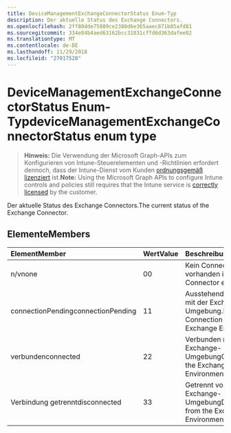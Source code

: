 ```yaml
---
title: DeviceManagementExchangeConnectorStatus Enum-Typ
description: Der aktuelle Status des Exchange Connectors.
ms.openlocfilehash: 2ff80dde75889ce2380d6e365aaec871b85afd81
ms.sourcegitcommit: 334e84b4aed63162bcc31831cffd6d363dafee02
ms.translationtype: MT
ms.contentlocale: de-DE
ms.lasthandoff: 11/29/2018
ms.locfileid: "27017528"
---
```

# <a name="devicemanagementexchangeconnectorstatus-enum-type"></a><span data-ttu-id="a75f6-103">DeviceManagementExchangeConnectorStatus Enum-Typ</span><span class="sxs-lookup"><span data-stu-id="a75f6-103">deviceManagementExchangeConnectorStatus enum type</span></span>

> <span data-ttu-id="a75f6-104">**Hinweis:** Die Verwendung der Microsoft Graph-APIs zum Konfigurieren von Intune-Steuerelementen und -Richtlinien erfordert dennoch, dass der Intune-Dienst vom Kunden [ordnungsgemäß lizenziert](https://go.microsoft.com/fwlink/?linkid=839381) ist.</span><span class="sxs-lookup"><span data-stu-id="a75f6-104">**Note:** Using the Microsoft Graph APIs to configure Intune controls and policies still requires that the Intune service is [correctly licensed](https://go.microsoft.com/fwlink/?linkid=839381) by the customer.</span></span>

<span data-ttu-id="a75f6-105">Der aktuelle Status des Exchange Connectors.</span><span class="sxs-lookup"><span data-stu-id="a75f6-105">The current status of the Exchange Connector.</span></span>
## <a name="members"></a><span data-ttu-id="a75f6-106">Elemente</span><span class="sxs-lookup"><span data-stu-id="a75f6-106">Members</span></span>
|<span data-ttu-id="a75f6-107">Element</span><span class="sxs-lookup"><span data-stu-id="a75f6-107">Member</span></span>|<span data-ttu-id="a75f6-108">Wert</span><span class="sxs-lookup"><span data-stu-id="a75f6-108">Value</span></span>|<span data-ttu-id="a75f6-109">Beschreibung</span><span class="sxs-lookup"><span data-stu-id="a75f6-109">Description</span></span>|
|:---|:---|:---|
|<span data-ttu-id="a75f6-110">n/v</span><span class="sxs-lookup"><span data-stu-id="a75f6-110">none</span></span>|<span data-ttu-id="a75f6-111">0</span><span class="sxs-lookup"><span data-stu-id="a75f6-111">0</span></span>|<span data-ttu-id="a75f6-112">Kein Connector vorhanden ist.</span><span class="sxs-lookup"><span data-stu-id="a75f6-112">No Connector exists.</span></span>|
|<span data-ttu-id="a75f6-113">connectionPending</span><span class="sxs-lookup"><span data-stu-id="a75f6-113">connectionPending</span></span>|<span data-ttu-id="a75f6-114">1</span><span class="sxs-lookup"><span data-stu-id="a75f6-114">1</span></span>|<span data-ttu-id="a75f6-115">Ausstehende Verbindung mit der Exchange-Umgebung.</span><span class="sxs-lookup"><span data-stu-id="a75f6-115">Pending Connection to the Exchange Environment.</span></span>|
|<span data-ttu-id="a75f6-116">verbunden</span><span class="sxs-lookup"><span data-stu-id="a75f6-116">connected</span></span>|<span data-ttu-id="a75f6-117">2</span><span class="sxs-lookup"><span data-stu-id="a75f6-117">2</span></span>|<span data-ttu-id="a75f6-118">Verbunden mit der Exchange-Umgebung</span><span class="sxs-lookup"><span data-stu-id="a75f6-118">Connected to the Exchange Environment</span></span>|
|<span data-ttu-id="a75f6-119">Verbindung getrennt</span><span class="sxs-lookup"><span data-stu-id="a75f6-119">disconnected</span></span>|<span data-ttu-id="a75f6-120">3</span><span class="sxs-lookup"><span data-stu-id="a75f6-120">3</span></span>|<span data-ttu-id="a75f6-121">Getrennt von den Exchange-Umgebung</span><span class="sxs-lookup"><span data-stu-id="a75f6-121">Disconnected from the Exchange Environment</span></span>|



